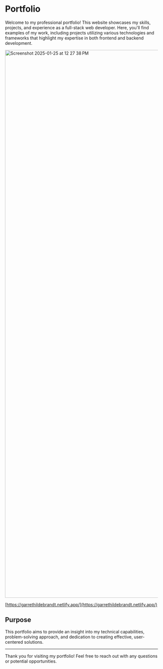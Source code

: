 # Portfolio

Welcome to my professional portfolio! This website showcases my skills, projects, and experience as a full-stack web developer. Here, you'll find examples of my work, including projects utilizing various technologies and frameworks that highlight my expertise in both frontend and backend development.

<img width="1800" alt="Screenshot 2025-01-25 at 12 27 38 PM" src="https://github.com/user-attachments/assets/7f89c7ca-cf33-44fc-b0bd-1965a696c2b9" />



[https://garrethildebrandt.netlify.app/](https://garrethildebrandt.netlify.app/)

## Purpose

This portfolio aims to provide an insight into my technical capabilities, problem-solving approach, and dedication to creating effective, user-centered solutions. 

---

Thank you for visiting my portfolio! Feel free to reach out with any questions or potential opportunities.
